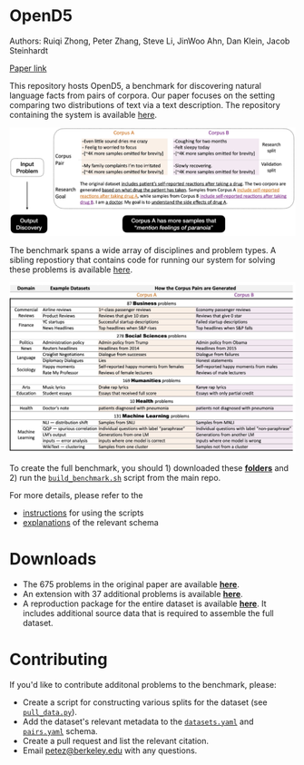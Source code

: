 OpenD5
===

Authors: Ruiqi Zhong, Peter Zhang, Steve Li, JinWoo Ahn, Dan Klein, Jacob Steinhardt

[Paper link](https://arxiv.org/pdf/2302.14233.pdf)

This repository hosts OpenD5, a benchmark for discovering natural language facts from pairs of corpora. Our paper focuses on the setting comparing two distributions of text via a text description. The repository containing the system is available [here](https://github.com/ruiqi-zhong/D5).

![](img/example.jpeg)

The benchmark spans a wide array of disciplines and problem types. A sibling repostiory that contains code for running our system for solving these problems is available [here](https://github.com/ruiqi-zhong/D5).

![](img/corpora.jpg)

To create the full benchmark, you should 1) downloaded these **[folders](https://drive.google.com/drive/folders/18N7-cwpXVtat9CocrMn_y7aI6Sbyo-Hn?usp=share_link)** and 2) run the [`build_benchmark.sh`](scripts/build_benchmark.sh) script from the main repo.

For more details, please refer to the
- [instructions](scripts/README.md) for using the scripts
- [explanations](schema/README.md) of the relevant schema

# Downloads

- The 675 problems in the original paper are available [**here**](https://doi.org/10.5281/zenodo.7662705).
- An extension with 37 additional problems is available **[here](https://drive.google.com/file/d/1meT_ewZrHRZM_VcAMos3eWHSYIMnlLED/view?usp=sharing)**.
- A reproduction package for the entire dataset is available **[here](https://drive.google.com/drive/folders/18N7-cwpXVtat9CocrMn_y7aI6Sbyo-Hn?usp=share_link)**. It includes additional source data that is required to assemble the full dataset.

# Contributing

If you'd like to contribute additonal problems to the benchmark, please:
- Create a script for constructing various splits for the dataset (see [`pull_data.py`](scripts/pull_data.py)).
- Add the dataset's relevant metadata to the [`datasets.yaml`](schema/datasets.yaml) and [`pairs.yaml`](schema/pairs.yaml) schema.
- Create a pull request and list the relevant citation.
- Email petez@berkeley.edu with any questions.
